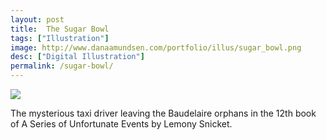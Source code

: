 ```yaml
---
layout: post
title:  The Sugar Bowl
tags: ["Illustration"]
image: http://www.danaamundsen.com/portfolio/illus/sugar_bowl.png
desc: ["Digital Illustration"]
permalink: /sugar-bowl/
---
```


![](http://www.danaamundsen.com/portfolio/illus/sugar_bowl.png)

The mysterious taxi driver leaving the Baudelaire orphans in the 12th book of A Series of Unfortunate Events by Lemony Snicket.
